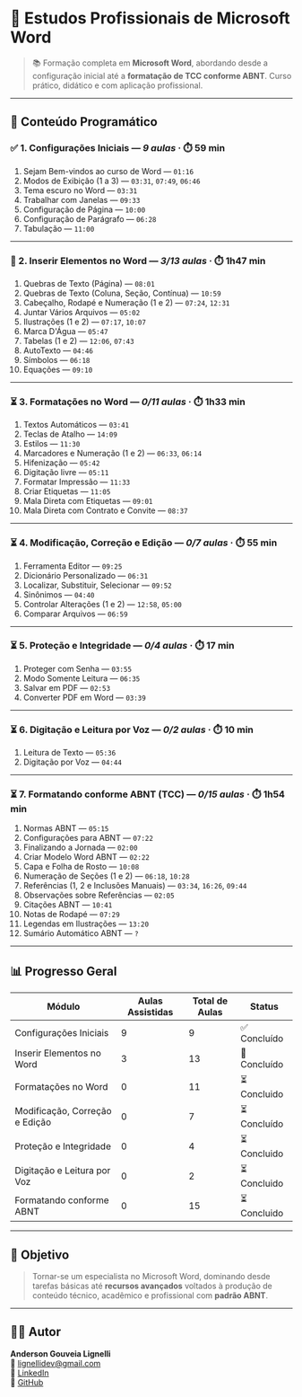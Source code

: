 # 📝 Estudos Profissionais de Microsoft Word

> 📚 Formação completa em **Microsoft Word**, abordando desde a configuração inicial até a **formatação de TCC conforme ABNT**. Curso prático, didático e com aplicação profissional.

---

## 📌 Conteúdo Programático

### ✅ 1. Configurações Iniciais — *9 aulas* · ⏱️ 59 min
1. Sejam Bem-vindos ao curso de Word — `01:16`  
2. Modos de Exibição (1 a 3) — `03:31`, `07:49`, `06:46`  
3. Tema escuro no Word — `03:31`  
4. Trabalhar com Janelas — `09:33`  
5. Configuração de Página — `10:00`  
6. Configuração de Parágrafo — `06:28`  
7. Tabulação — `11:00`

---

### 🔄 2. Inserir Elementos no Word — *3/13 aulas* · ⏱️ 1h47 min
1. Quebras de Texto (Página) — `08:01`  
2. Quebras de Texto (Coluna, Seção, Contínua) — `10:59`  
3. Cabeçalho, Rodapé e Numeração (1 e 2) — `07:24`, `12:31`  
4. Juntar Vários Arquivos — `05:02`  
5. Ilustrações (1 e 2) — `07:17`, `10:07`  
6. Marca D'Água — `05:47`  
7. Tabelas (1 e 2) — `12:06`, `07:43`  
8. AutoTexto — `04:46`  
9. Símbolos — `06:18`  
10. Equações — `09:10`

---

### ⏳ 3. Formatações no Word — *0/11 aulas* · ⏱️ 1h33 min
1. Textos Automáticos — `03:41`  
2. Teclas de Atalho — `14:09`  
3. Estilos — `11:30`  
4. Marcadores e Numeração (1 e 2) — `06:33`, `06:14`  
5. Hifenização — `05:42`  
6. Digitação livre — `05:11`  
7. Formatar Impressão — `11:33`  
8. Criar Etiquetas — `11:05`  
9. Mala Direta com Etiquetas — `09:01`  
10. Mala Direta com Contrato e Convite — `08:37`

---

### ⏳ 4. Modificação, Correção e Edição — *0/7 aulas* · ⏱️ 55 min
1. Ferramenta Editor — `09:25`  
2. Dicionário Personalizado — `06:31`  
3. Localizar, Substituir, Selecionar — `09:52`  
4. Sinônimos — `04:40`  
5. Controlar Alterações (1 e 2) — `12:58`, `05:00`  
6. Comparar Arquivos — `06:59`

---

### ⏳ 5. Proteção e Integridade — *0/4 aulas* · ⏱️ 17 min
1. Proteger com Senha — `03:55`  
2. Modo Somente Leitura — `06:35`  
3. Salvar em PDF — `02:53`  
4. Converter PDF em Word — `03:39`

---

### ⏳ 6. Digitação e Leitura por Voz — *0/2 aulas* · ⏱️ 10 min
1. Leitura de Texto — `05:36`  
2. Digitação por Voz — `04:44`

---

### ⏳ 7. Formatando conforme ABNT (TCC) — *0/15 aulas* · ⏱️ 1h54 min
1. Normas ABNT — `05:15`  
2. Configurações para ABNT — `07:22`  
3. Finalizando a Jornada — `02:00`  
4. Criar Modelo Word ABNT — `02:22`  
5. Capa e Folha de Rosto — `10:08`  
6. Numeração de Seções (1 e 2) — `06:18`, `10:28`  
7. Referências (1, 2 e Inclusões Manuais) — `03:34`, `16:26`, `09:44`  
8. Observações sobre Referências — `02:05`  
9. Citações ABNT — `10:41`  
10. Notas de Rodapé — `07:29`  
11. Legendas em Ilustrações — `13:20`  
12. Sumário Automático ABNT — `?`

---

## 📊 Progresso Geral

| Módulo                          | Aulas Assistidas | Total de Aulas | Status         |
|--------------------------------|------------------|----------------|----------------|
| Configurações Iniciais         | 9                | 9              | ✅ Concluído     |
| Inserir Elementos no Word      | 3                | 13             | 🔄 Concluído |
| Formatações no Word            | 0                | 11             | ⏳ Concluido |
| Modificação, Correção e Edição | 0                | 7              | ⏳ Concluído |
| Proteção e Integridade         | 0                | 4              | ⏳ Concluido |
| Digitação e Leitura por Voz    | 0                | 2              | ⏳ Concluido |
| Formatando conforme ABNT       | 0                | 15             | ⏳ Concluido |

---

## 🎯 Objetivo

> Tornar-se um especialista no Microsoft Word, dominando desde tarefas básicas até **recursos avançados** voltados à produção de conteúdo técnico, acadêmico e profissional com **padrão ABNT**.

---

## 👨‍💻 Autor

**Anderson Gouveia Lignelli**  
📧 lignellidev@gmail.com  
🔗 [LinkedIn](https://www.linkedin.com/in/anderson-gouveia-lignelli-0aa33332a/)  
🐙 [GitHub](https://github.com/AndersonGL)
